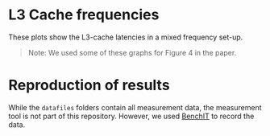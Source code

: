 L3 Cache frequencies
====================

These plots show the  L3-cache latencies in a mixed frequency set-up.

> Note: We used some of these graphs for Figure 4 in the paper.

Reproduction of results
=======================

While the `datafiles` folders contain all measurement data, the measurement tool is not part of this repository. However, we used [BenchIT](https://tu-dresden.de/zih/forschung/projekte/benchit) to record the data.